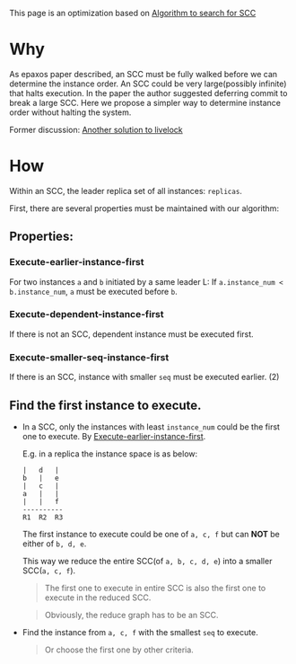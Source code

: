 This page is an optimization based on [Algorithm to search for SCC](Epaxos-execution)

# Why

As epaxos paper described, an SCC must be fully walked before we can determine the instance order.
An SCC could be very large(possibly infinite) that halts execution.
In the paper the author suggested deferring commit to break a large SCC.
Here we propose a simpler way to determine instance order without halting the system.

Former discussion:
[Another solution to livelock](https://github.com/efficient/epaxos/issues/14)

# How

Within an SCC, the leader replica set of all instances: `replicas`.

First, there are several properties must be maintained with our algorithm:

## Properties:

### Execute-earlier-instance-first

For two instances `a` and `b` initiated by a same leader L:
If `a.instance_num < b.instance_num`, `a` must be executed before `b`.

### Execute-dependent-instance-first

If there is not an SCC,
dependent instance must be executed first.

### Execute-smaller-seq-instance-first

If there is an SCC,
instance with smaller `seq` must be executed earlier. (2)

## Find the first instance to execute.

- In a SCC, only the instances with least `instance_num` could be the first one to execute.
  By [Execute-earlier-instance-first][].

  E.g. in a replica the instance space is as below:

  ```
  |   d   |
  b   |   e
  |   c   |
  a   |   |
  |   |   f
  ----------
  R1  R2  R3
  ```

  The first instance to execute could be one of `a, c, f` but can **NOT** be either
  of `b, d, e`.

  This way we reduce the entire SCC(of `a, b, c, d, e`) into a smaller SCC(`a, c, f`).

  > The first one to execute in entire SCC is also the first one to execute in
  > the reduced SCC.

  > Obviously, the reduce graph has to be an SCC.

* Find the instance from `a, c, f` with the smallest `seq` to execute.

  > Or choose the first one by other criteria.

[execute-earlier-instance-first]: #Execute-earlier-instance-first
